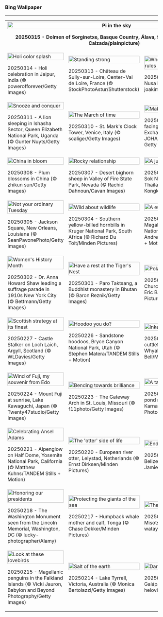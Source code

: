 <h3>
 Bing Wallpaper
</h3>
<hr/>
<table>
<tr>
<th colspan="3">
<img alt="Pi in the sky" src="https://www.bing.com/th?id=OHR.BasqueDolmen_EN-US9089569057_UHD.jpg&amp;rf=LaDigue_UHD.jpg&amp;pid=hp&amp;w=3840&amp;h=2160&amp;rs=1&amp;c=4" width="100%"/><p>20250315 - Dolmen of Sorginetxe, Basque Country, Álava, Spain (© David Herraez Calzada/plainpicture)</p></th>
</tr>
<tr>
<td><img alt="Holi color splash" src="https://www.bing.com/th?id=OHR.HoliColors_EN-US9033637774_UHD.jpg&amp;rf=LaDigue_UHD.jpg&amp;pid=hp&amp;w=3840&amp;h=2160&amp;rs=1&amp;c=4" width="100%"/><p>20250314 - Holi celebration in Jaipur, India (© powerofforever/Getty Images)</p></td>
<td><img alt="Standing strong" src="https://www.bing.com/th?id=OHR.ChateauLoire_EN-US8827570825_UHD.jpg&amp;rf=LaDigue_UHD.jpg&amp;pid=hp&amp;w=3840&amp;h=2160&amp;rs=1&amp;c=4" width="100%"/><p>20250313 - Château de Sully-sur-Loire, Center-Val de Loire, France (© StockPhotoAstur/Shutterstock)</p></td>
<td><img alt="When the ocean breaks the rules" src="https://www.bing.com/th?id=OHR.NusaPenida_EN-US8722184767_UHD.jpg&amp;rf=LaDigue_UHD.jpg&amp;pid=hp&amp;w=3840&amp;h=2160&amp;rs=1&amp;c=4" width="100%"/><p>20250312 - Broken Beach in Nusa Penida, Bali, Indonesia (© joakimbkk/Getty Images)</p></td>
</tr>
<tr>
<td><img alt="Snooze and conquer" src="https://www.bing.com/th?id=OHR.NappingLion_EN-US8441298325_UHD.jpg&amp;rf=LaDigue_UHD.jpg&amp;pid=hp&amp;w=3840&amp;h=2160&amp;rs=1&amp;c=4" width="100%"/><p>20250311 - A lion sleeping in Ishasha Sector, Queen Elizabeth National Park, Uganda (© Gunter Nuyts/Getty Images)</p></td>
<td><img alt="The March of time" src="https://www.bing.com/th?id=OHR.ItalyClock_EN-US7397391355_UHD.jpg&amp;rf=LaDigue_UHD.jpg&amp;pid=hp&amp;w=3840&amp;h=2160&amp;rs=1&amp;c=4" width="100%"/><p>20250310 - St. Mark's Clock Tower, Venice, Italy (© scaliger/Getty Images)</p></td>
<td><img alt="Making her-story!" src="https://www.bing.com/th?id=OHR.FearlessWomen_EN-US7338738180_UHD.jpg&amp;rf=LaDigue_UHD.jpg&amp;pid=hp&amp;w=3840&amp;h=2160&amp;rs=1&amp;c=4" width="100%"/><p>20250309 - Fearless Girl statue facing the New York Stock Exchange, New York City (© JOHANNES EISELE/AFP via Getty Images)</p></td>
</tr>
<tr>
<td><img alt="China in bloom" src="https://www.bing.com/th?id=OHR.PlumBlossom_EN-US7055526666_UHD.jpg&amp;rf=LaDigue_UHD.jpg&amp;pid=hp&amp;w=3840&amp;h=2160&amp;rs=1&amp;c=4" width="100%"/><p>20250308 - Plum blossoms in China (© zhikun sun/Getty Images)</p></td>
<td><img alt="Rocky relationship" src="https://www.bing.com/th?id=OHR.NevadaBigHorns_EN-US3434258986_UHD.jpg&amp;rf=LaDigue_UHD.jpg&amp;pid=hp&amp;w=3840&amp;h=2160&amp;rs=1&amp;c=4" width="100%"/><p>20250307 - Desert bighorn sheep in Valley of Fire State Park, Nevada (© Rachid Dahnoun/Cavan Images)</p></td>
<td><img alt="A jungle adventure" src="https://www.bing.com/th?id=OHR.SuratThani_EN-US3326265231_UHD.jpg&amp;rf=LaDigue_UHD.jpg&amp;pid=hp&amp;w=3840&amp;h=2160&amp;rs=1&amp;c=4" width="100%"/><p>20250306 - Aerial view of Khao Sok National Park, Surat Thani, Thailand (© Peetatham Kongkapech/Getty Images)</p></td>
</tr>
<tr>
<td><img alt="Not your ordinary Tuesday" src="https://www.bing.com/th?id=OHR.MardiGrasJackson_EN-US3277683692_UHD.jpg&amp;rf=LaDigue_UHD.jpg&amp;pid=hp&amp;w=3840&amp;h=2160&amp;rs=1&amp;c=4" width="100%"/><p>20250305 - Jackson Square, New Orleans, Louisiana (© SeanPavonePhoto/Getty Images)</p></td>
<td><img alt="Wild about wildlife" src="https://www.bing.com/th?id=OHR.HornbillPair_EN-US3168408482_UHD.jpg&amp;rf=LaDigue_UHD.jpg&amp;pid=hp&amp;w=3840&amp;h=2160&amp;rs=1&amp;c=4" width="100%"/><p>20250304 - Southern yellow-billed hornbills in Kruger National Park, South Africa (© Richard Du Toit/Minden Pictures)</p></td>
<td><img alt="A eucalyp-tastic view" src="https://www.bing.com/th?id=OHR.EucalyptusForest_EN-US3015819767_UHD.jpg&amp;rf=LaDigue_UHD.jpg&amp;pid=hp&amp;w=3840&amp;h=2160&amp;rs=1&amp;c=4" width="100%"/><p>20250303 - Eucalyptus trees, Megalong Valley, Blue Mountains National Park, NSW, Australia (© Andrew Peacock/TANDEM Stills + Motion)</p></td>
</tr>
<tr><td><img alt="Women's History Month" src="https://www.bing.com/th?id=OHR.SuffragetteCity_EN-US2883743791_UHD.jpg&amp;rf=LaDigue_UHD.jpg&amp;pid=hp&amp;w=3840&amp;h=2160&amp;rs=1&amp;c=4" width="100%"/><p>20250302 - Dr. Anna Howard Shaw leading a suffrage parade in 1910s New York City (© Bettmann/Getty Images)</p></td><td><img alt="Have a rest at the Tiger's Nest" src="https://www.bing.com/th?id=OHR.BhutanMonastery_EN-US2804780711_UHD.jpg&amp;rf=LaDigue_UHD.jpg&amp;pid=hp&amp;w=3840&amp;h=2160&amp;rs=1&amp;c=4" width="100%"/><p>20250301 - Paro Taktsang, a Buddhist monastery in Bhutan (© Baron Reznik/Getty Images)</p></td><td><img alt="Polar care" src="https://www.bing.com/th?id=OHR.PolarCub_EN-US2740470421_UHD.jpg&amp;rf=LaDigue_UHD.jpg&amp;pid=hp&amp;w=3840&amp;h=2160&amp;rs=1&amp;c=4" width="100%"/><p>20250228 - Polar bear cub, Churchill, Manitoba, Canada (© Eric Baccega/NPL/Minden Pictures)</p></td></tr><tr><td><img alt="Scottish strategy at its finest" src="https://www.bing.com/th?id=OHR.ArgyllStalker_EN-US2452683665_UHD.jpg&amp;rf=LaDigue_UHD.jpg&amp;pid=hp&amp;w=3840&amp;h=2160&amp;rs=1&amp;c=4" width="100%"/><p>20250227 - Castle Stalker on Loch Laich, Argyll, Scotland (© WLDavies/Getty Images)</p></td><td><img alt="Hoodoo you do?" src="https://www.bing.com/th?id=OHR.BryceHoodoos_EN-US2334649046_UHD.jpg&amp;rf=LaDigue_UHD.jpg&amp;pid=hp&amp;w=3840&amp;h=2160&amp;rs=1&amp;c=4" width="100%"/><p>20250226 - Sandstone hoodoos, Bryce Canyon National Park, Utah (© Stephen Matera/TANDEM Stills + Motion)</p></td><td><img alt="Inked and undercover" src="https://www.bing.com/th?id=OHR.GiantCuttlefish_EN-US2276053377_UHD.jpg&amp;rf=LaDigue_UHD.jpg&amp;pid=hp&amp;w=3840&amp;h=2160&amp;rs=1&amp;c=4" width="100%"/><p>20250225 - Group of giant cuttlefish in Spencer Gulf, off Whyalla, South Australia (© Gary Bell/Minden Pictures)</p></td></tr><tr><td><img alt="Wind of Fuji, my souvenir from Edo" src="https://www.bing.com/th?id=OHR.MtFujiSunrise_EN-US2218385739_UHD.jpg&amp;rf=LaDigue_UHD.jpg&amp;pid=hp&amp;w=3840&amp;h=2160&amp;rs=1&amp;c=4" width="100%"/><p>20250224 - Mount Fuji at sunrise, Lake Kawaguchi, Japan (© Twenty47studio/Getty Images)</p></td><td><img alt="Bending towards brilliance" src="https://www.bing.com/th?id=OHR.StLouisArch_EN-US1920417205_UHD.jpg&amp;rf=LaDigue_UHD.jpg&amp;pid=hp&amp;w=3840&amp;h=2160&amp;rs=1&amp;c=4" width="100%"/><p>20250223 - The Gateway Arch in St. Louis, Missouri (© f11photo/Getty Images)</p></td><td><img alt="A tale of still waters" src="https://www.bing.com/th?id=OHR.ChampakaSarasi_EN-US0671131929_UHD.jpg&amp;rf=LaDigue_UHD.jpg&amp;pid=hp&amp;w=3840&amp;h=2160&amp;rs=1&amp;c=4" width="100%"/><p>20250222 - Champaka Sarasi pond near Shivamogga, Karnataka, India (© Amith Nag Photography/Getty Images)</p></td></tr><tr><td><img alt="Celebrating Ansel Adams" src="https://www.bing.com/th?id=OHR.AdamsYosemite_EN-US7924059397_UHD.jpg&amp;rf=LaDigue_UHD.jpg&amp;pid=hp&amp;w=3840&amp;h=2160&amp;rs=1&amp;c=4" width="100%"/><p>20250221 - Alpenglow on Half Dome, Yosemite National Park, California (© Matthew Kuhns/TANDEM Stills + Motion)</p></td><td><img alt="The 'otter' side of life" src="https://www.bing.com/th?id=OHR.IceHoleOtter_EN-US7859051687_UHD.jpg&amp;rf=LaDigue_UHD.jpg&amp;pid=hp&amp;w=3840&amp;h=2160&amp;rs=1&amp;c=4" width="100%"/><p>20250220 - European river otter, Lelystad, Netherlands (© Ernst Dirksen/Minden Pictures)</p></td><td><img alt="Endless blue" src="https://www.bing.com/th?id=OHR.BlueBelize_EN-US7787222240_UHD.jpg&amp;rf=LaDigue_UHD.jpg&amp;pid=hp&amp;w=3840&amp;h=2160&amp;rs=1&amp;c=4" width="100%"/><p>20250219 - Great Blue Hole, Belize (© JamiesOnAMission/Shutterstock)</p></td></tr><tr><td><img alt="Honoring our presidents" src="https://www.bing.com/th?id=OHR.LincolnSunrise_EN-US7725604655_UHD.jpg&amp;rf=LaDigue_UHD.jpg&amp;pid=hp&amp;w=3840&amp;h=2160&amp;rs=1&amp;c=4" width="100%"/><p>20250218 - The Washington Monument seen from the Lincoln Memorial, Washington, DC (© lucky-photographer/Alamy)</p></td><td><img alt="Protecting the giants of the sea" src="https://www.bing.com/th?id=OHR.HumpbackMother_EN-US8033380725_UHD.jpg&amp;rf=LaDigue_UHD.jpg&amp;pid=hp&amp;w=3840&amp;h=2160&amp;rs=1&amp;c=4" width="100%"/><p>20250217 - Humpback whale mother and calf, Tonga (© Chase Dekker/Minden Pictures)</p></td><td><img alt="These are so nice-icle" src="https://www.bing.com/th?id=OHR.Misotsuchi2025_EN-US8130053956_UHD.jpg&amp;rf=LaDigue_UHD.jpg&amp;pid=hp&amp;w=3840&amp;h=2160&amp;rs=1&amp;c=4" width="100%"/><p>20250216 - Icicles of Misotsuchi, Chichibu, Japan (© watayu0821/Shutterstock)</p></td></tr><tr><td><img alt="Look at these lovebirds" src="https://www.bing.com/th?id=OHR.PenguinLove_EN-US7515315710_UHD.jpg&amp;rf=LaDigue_UHD.jpg&amp;pid=hp&amp;w=3840&amp;h=2160&amp;rs=1&amp;c=4" width="100%"/><p>20250215 - Magellanic penguins in the Falkland Islands (© Vicki Jauron, Babylon and Beyond Photography/Getty Images)</p></td><td><img alt="Salt of the earth" src="https://www.bing.com/th?id=OHR.LakeTyrrell_EN-US7326346900_UHD.jpg&amp;rf=LaDigue_UHD.jpg&amp;pid=hp&amp;w=3840&amp;h=2160&amp;rs=1&amp;c=4" width="100%"/><p>20250214 - Lake Tyrrell, Victoria, Australia (© Monica Bertolazzi/Getty Images)</p></td><td><img alt="Darwin's blueprint" src="https://www.bing.com/th?id=OHR.GalapagosIguana_EN-US6976814194_UHD.jpg&amp;rf=LaDigue_UHD.jpg&amp;pid=hp&amp;w=3840&amp;h=2160&amp;rs=1&amp;c=4" width="100%"/><p>20250213 - Marine iguanas, Galápagos Islands, Ecuador (© helovi/Getty Images)</p></td></tr></table>
